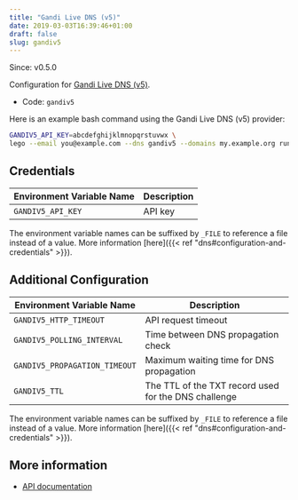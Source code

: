```yaml
---
title: "Gandi Live DNS (v5)"
date: 2019-03-03T16:39:46+01:00
draft: false
slug: gandiv5
---
```


<!-- THIS DOCUMENTATION IS AUTO-GENERATED. PLEASE DO NOT EDIT. -->
<!-- providers/dns/gandiv5/gandiv5.toml -->
<!-- THIS DOCUMENTATION IS AUTO-GENERATED. PLEASE DO NOT EDIT. -->

Since: v0.5.0

Configuration for [Gandi Live DNS (v5)](https://www.gandi.net).


<!--more-->

- Code: `gandiv5`

Here is an example bash command using the Gandi Live DNS (v5) provider:

```bash
GANDIV5_API_KEY=abcdefghijklmnopqrstuvwx \
lego --email you@example.com --dns gandiv5 --domains my.example.org run
```




## Credentials

| Environment Variable Name | Description |
|-----------------------|-------------|
| `GANDIV5_API_KEY` | API key |

The environment variable names can be suffixed by `_FILE` to reference a file instead of a value.
More information [here]({{< ref "dns#configuration-and-credentials" >}}).


## Additional Configuration

| Environment Variable Name | Description |
|--------------------------------|-------------|
| `GANDIV5_HTTP_TIMEOUT` | API request timeout |
| `GANDIV5_POLLING_INTERVAL` | Time between DNS propagation check |
| `GANDIV5_PROPAGATION_TIMEOUT` | Maximum waiting time for DNS propagation |
| `GANDIV5_TTL` | The TTL of the TXT record used for the DNS challenge |

The environment variable names can be suffixed by `_FILE` to reference a file instead of a value.
More information [here]({{< ref "dns#configuration-and-credentials" >}}).




## More information

- [API documentation](https://api.gandi.net/docs/livedns/)

<!-- THIS DOCUMENTATION IS AUTO-GENERATED. PLEASE DO NOT EDIT. -->
<!-- providers/dns/gandiv5/gandiv5.toml -->
<!-- THIS DOCUMENTATION IS AUTO-GENERATED. PLEASE DO NOT EDIT. -->
